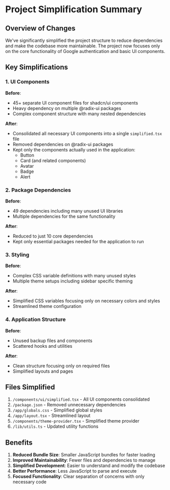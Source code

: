 # Project Simplification Summary

## Overview of Changes

We've significantly simplified the project structure to reduce dependencies and make the codebase more maintainable. The project now focuses only on the core functionality of Google authentication and basic UI components.

## Key Simplifications

### 1. UI Components

**Before**: 
- 45+ separate UI component files for shadcn/ui components
- Heavy dependency on multiple @radix-ui packages
- Complex component structure with many nested dependencies

**After**:
- Consolidated all necessary UI components into a single `simplified.tsx` file
- Removed dependencies on @radix-ui packages
- Kept only the components actually used in the application:
  - Button
  - Card (and related components)
  - Avatar
  - Badge
  - Alert

### 2. Package Dependencies

**Before**: 
- 49 dependencies including many unused UI libraries
- Multiple dependencies for the same functionality

**After**:
- Reduced to just 10 core dependencies
- Kept only essential packages needed for the application to run

### 3. Styling

**Before**:
- Complex CSS variable definitions with many unused styles
- Multiple theme setups including sidebar specific theming

**After**:
- Simplified CSS variables focusing only on necessary colors and styles
- Streamlined theme configuration

### 4. Application Structure

**Before**:
- Unused backup files and components
- Scattered hooks and utilities

**After**:
- Clean structure focusing only on required files
- Simplified layouts and pages

## Files Simplified

1. `/components/ui/simplified.tsx` - All UI components consolidated
2. `/package.json` - Removed unnecessary dependencies
3. `/app/globals.css` - Simplified global styles
4. `/app/layout.tsx` - Streamlined layout
5. `/components/theme-provider.tsx` - Simplified theme provider
6. `/lib/utils.ts` - Updated utility functions

## Benefits

1. **Reduced Bundle Size**: Smaller JavaScript bundles for faster loading
2. **Improved Maintainability**: Fewer files and dependencies to manage
3. **Simplified Development**: Easier to understand and modify the codebase
4. **Better Performance**: Less JavaScript to parse and execute
5. **Focused Functionality**: Clear separation of concerns with only necessary code 